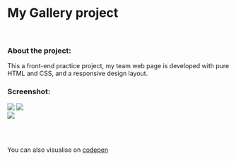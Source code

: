 # My Gallery project
<br>

### About the project:

This a front-end practice project, my team web page is developed with pure HTML and CSS, and a responsive design layout.


### Screenshot:

![](https://i.imgur.com/UTfMrjR.png)  ![](https://i.imgur.com/L3i44sV.png) <br>
![](https://i.imgur.com/7hPi3VQ.png)

<br><br>

You can also visualise on [codepen](https://codepen.io/Boul3ez/full/xxgJYVy)